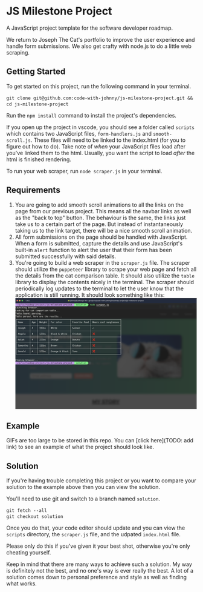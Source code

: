 # JS Milestone Project

A JavaScript project template for the software developer roadmap.

We return to Joseph The Cat's portfolio to improve the user experience and handle form submissions. We also get crafty with node.js to do a little web scraping.

## Getting Started

To get started on this project, run the following command in your terminal.

```
git clone git@github.com:code-with-johnny/js-milestone-project.git && cd js-milestone-project
```

Run the `npm install` command to install the project's dependencies.

If you open up the project in vscode, you should see a folder called `scripts` which contains two JavaScript files, `form-handlers.js` and `smooth-scroll.js`. These files will need to be linked to the index.html (for you to figure out how to do). Take note of _when_ your JavaScript files load after you've linked them to the html. Usually, you want the script to load _after_ the html is finished rendering.

To run your web scraper, run `node scraper.js` in your terminal.

## Requirements

1. You are going to add smooth scroll animations to all the links on the page from our previous project. This means all the navbar links as well as the "back to top" button. The behaviour is the same, the links just take us to a certain part of the page. But instead of instantaneously taking us to the link target, there will be a nice smooth scroll animation.
2. All form submissions on the page should be handled with JavaScript. When a form is submitted, capture the details and use JavaScript's built-in `alert` function to alert the user that their form has been submitted successfully with said details.
3. You're going to build a web scraper in the `scraper.js` file. The scraper should utilize the `puppeteer` library to scrape your web page and fetch all the details from the cat comparison table. It should also utilize the `table` library to display the contents nicely in the terminal. The scraper should periodically log updates to the terminal to let the user know that the application is still running. It should look something like this:![Scraper Result](./assets/img/scraper-result.png)

## Example

GIFs are too large to be stored in this repo. You can [click here](TODO: add link) to see an example of what the project should look like.

## Solution

If you're having trouble completing this project or you want to compare your solution to the example above then you can view the solution.

You'll need to use git and switch to a branch named `solution`.

```
git fetch --all
git checkout solution
```

Once you do that, your code editor should update and you can view the `scripts` directory, the `scraper.js` file, and the udpated `index.html` file.

Please only do this if you've given it your best shot, otherwise you're only cheating yourself.

Keep in mind that there are many ways to achieve such a solution. My way is definitely not the best, and no one's way is ever really the best. A lot of a solution comes down to personal preference and style as well as finding what works.
